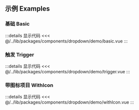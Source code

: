 ## 示例 Examples

### 基础 Basic

<Basic/>

:::details 显示代码
<<< @/../lib/packages/components/dropdown/demo/basic.vue
:::

### 触发 Trigger

<Trigger/>

:::details 显示代码
<<< @/../lib/packages/components/dropdown/demo/trigger.vue
:::

### 带图标项目 WithIcon

<WithIcon/>

:::details 显示代码
<<< @/../lib/packages/components/dropdown/demo/withIcon.vue
:::

<script setup>
import Basic from '@/dropdown/demo/basic.vue'
import Trigger from '@/dropdown/demo/trigger.vue'
import WithIcon from '@/dropdown/demo/withIcon.vue'
</script>
